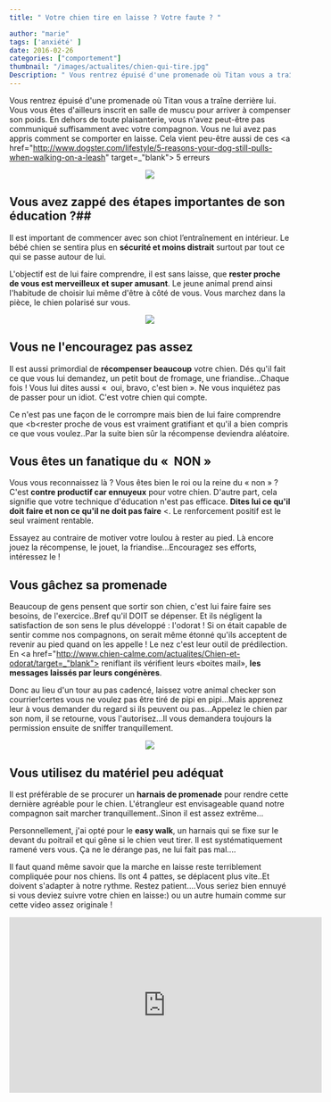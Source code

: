 ```yaml
---
title: " Votre chien tire en laisse ? Votre faute ? "

author: "marie"
tags: ['anxiété' ]
date: 2016-02-26
categories: ["comportement"]
thumbnail: "/images/actualites/chien-qui-tire.jpg"
Description: " Vous rentrez épuisé d'une promenade où Titan vous a traîne derrière lui. Vous vous êtes d'ailleurs inscrit en salle de muscu pour arriver à compenser son poids.  "
---
```


Vous rentrez épuisé d'une promenade où Titan vous a traîne derrière lui. Vous vous êtes d'ailleurs inscrit en salle de muscu pour arriver à compenser son poids.
En dehors de toute plaisanterie, vous n'avez peut-être pas communiqué suffisamment avec votre compagnon. Vous ne lui avez pas appris comment se comporter en laisse. Cela vient peu-être aussi de ces <a href="http://www.dogster.com/lifestyle/5-reasons-your-dog-still-pulls-when-walking-on-a-leash" target=_"blank"> 5 erreurs </a>


<p align="center"><img src="/images/actualites/il-tire.jpg"class="img-responsive"></p>








## Vous avez zappé des étapes importantes de son éducation ?##
Il est important de commencer avec son chiot l’entraînement en intérieur. Le bébé chien se sentira plus en <b>sécurité et moins distrait</b> surtout par tout ce qui se passe autour de lui.


L'objectif est de lui faire comprendre, il est sans laisse, que <b>rester proche de vous est merveilleux et super amusant</b>. Le jeune animal prend ainsi l'habitude de choisir lui même d'être à côté de vous. Vous marchez dans la pièce, le chien polarisé sur vous.

<p align="center"><img src="/images/actualites/chienetmaitre2.jpg"class="img-responsive"></p>



## Vous ne l'encouragez pas assez ##

Il est aussi primordial de <b>récompenser beaucoup</b> votre chien. Dés qu'il fait ce que vous lui demandez, un petit bout de fromage, une friandise...Chaque fois ! Vous lui dites aussi «  oui, bravo, c'est bien ». Ne vous inquiétez pas de passer pour un idiot. C'est votre chien qui compte.

Ce n'est pas une façon de le corrompre mais bien de lui faire comprendre que <b<rester proche de vous est vraiment gratifiant</b> et qu'il a bien compris ce que vous voulez..Par la suite bien sûr la récompense deviendra aléatoire.



## Vous êtes un fanatique du «  NON » ##
Vous vous reconnaissez là ? Vous êtes bien le roi ou la reine du « non » ? C'est <b>contre productif car ennuyeux</b> pour votre chien. D'autre part, cela signifie que votre technique d'éducation n'est pas efficace. <b>Dites lui ce qu'il doit faire et non ce qu'il ne doit pas faire</b> <. Le renforcement positif est le seul vraiment rentable.

Essayez au contraire de motiver votre loulou à rester au pied. Là encore jouez la récompense, le jouet, la friandise...Encouragez ses efforts, intéressez le !



## Vous gâchez sa promenade ##

Beaucoup de gens pensent que sortir son chien, c'est lui faire faire ses besoins, de l'exercice..Bref qu'il DOIT se dépenser. Et ils négligent la satisfaction de son sens le plus développé : l'odorat ! Si on était capable de sentir comme nos compagnons, on serait même étonné qu'ils acceptent de revenir au pied quand on les appelle !
Le nez c'est leur outil de prédilection. En <a href="http://www.chien-calme.com/actualites/Chien-et-odorat/target=_"blank"> reniflant </a> ils vérifient leurs «boites mail», <b>les messages laissés par leurs congénères</b>.

Donc au lieu d'un tour au pas cadencé, laissez votre animal checker son courrier!certes vous ne voulez pas être tiré de pipi en pipi...Mais apprenez leur à vous demander du regard si ils peuvent ou pas...Appelez le chien par son nom, il se retourne, vous l'autorisez...Il vous demandera toujours la permission ensuite de sniffer tranquillement.

<p align="center"><img src="/images/actualites/dog sniffing.jpg"class="img-responsive"></p>


## Vous utilisez du matériel peu adéquat ##

Il est préférable de se procurer un <b>harnais de promenade</b>  pour rendre cette dernière agréable pour le chien. L'étrangleur est envisageable quand notre compagnon sait marcher tranquillement..Sinon il est assez extrême...

Personnellement, j'ai opté pour le <b>easy walk</b>, un harnais qui se fixe sur le devant du poitrail et qui gêne si le chien veut tirer. Il est systématiquement ramené vers vous. Ça ne le dérange pas, ne lui fait pas mal....

Il faut quand même savoir que la marche en laisse reste terriblement compliquée pour nos chiens. Ils ont 4 pattes, se déplacent plus vite..Et doivent s'adapter à notre rythme. Restez patient....Vous seriez bien ennuyé si vous deviez suivre votre chien en laisse:) ou un autre humain comme sur cette video assez originale !

<p align="center"><iframe width="560" height="315" src="https://www.youtube.com/embed/TgOfi8KJnok" frameborder="0" allowfullscreen></iframe>
